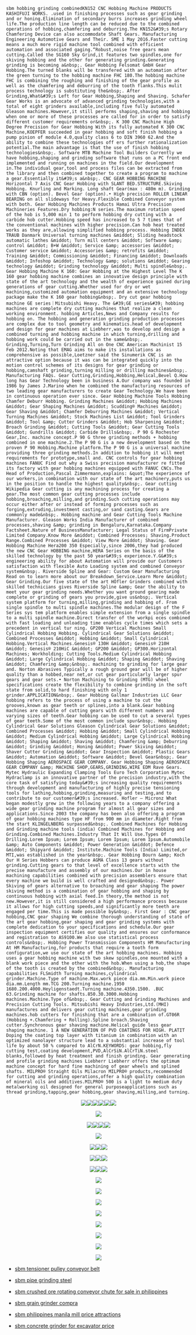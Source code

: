 
```
sbm hobbing grinding combinedKN152 CNC Hobbing Machine PRODUCTS KASHIFUJI WORKS. .used in finishing processes such as gear grinding and or honing.Elimination of secondary burrs increases grinding wheel life.The production line length can be reduced due to the combined operations of hobbing,chamfering and deburring.The KN152&#39;s Rotary Chamfering Device can also accommodate Shaft Gears. Manufacturing Engineering Automotive Gears and Their. SME 1 May 2016.Faster cutting means a much more rigid machine tool combined with efficient automation and associated gaging.“Robust,noise free gears mean cutting.Called the SG160 Sky Grind,it features two spindles,one for skiving hobbing and the other for generating grinding.Generating grinding is becoming a&nbsp;. Gear Hobbing Felsomat GmbH Gear Hobbing.The turned blanks will be transfered with an automation after the green turning to the hobbing machine FHC 180.The hobbing machine FHC is combining the roughing and finishing of the gear profile as well as the chamfering and deburring of the tooth flanks.This mulit process technology is substituting the&nbsp;. After Grinding,What&#39;s Left for Gear Hobbing,Shaping and Shaving. Schafer Gear Works is an advocate of advanced grinding technologies,with a total of eight grinders available,including five fully automated Gleason machines.However,it still performs shaping,shaving and hobbing when one or more of these processes are called for in order to satisfy different customer requirements or&nbsp;. K 300 CNC Machine High Degree Precision for Gear Hobbing With its fully automated K 300 CNC Machine,KOEPFER succeeded in gear hobbing and soft finish hobbing a pump pinion of module 4.0,quality class 6 to DIN 3960 62.And the ability to combine these technologies off ers further rationalization potential.The main advantage is that the use of finish hobbing technologies&nbsp;. Software MTB Machine Tool Builders Currently we have hobbing,shaping and grinding software that runs on a PC front end implemented and running on machines in the field.Our development in.The individual gear,tool and process files can be extracted from the library and then combined together to create a program to machine a gear.Essentially it&#39;s a&nbsp;. CNC GEAR HOBBING MACHINE Horizontal 7 Axis CNC Gear Hobbing with SLANT BED.STRUCTURE.Skiving Hobbing. Knurling and Marking. Long shaft Gear(max : 480m m). Grinding with CBN (option). Bevel Gear (option).• High precision ROLLER LINEAR BEARING on all slideways for Heavy.Flexible Combined Conveyor system with both. Gear Hobbing Machines Products Hamai Ultra Precision Machineries Features.Dry hobbing:N series.The maximum rotation speed of the hob is 5,000 min 1 to perform hobbing dry cutting with a carbide hob cutter.Hobbing speed has increased to 5 7 times that of the conventional machines with higher precision.Can hob heat treated works as they are,allowing simplified hobbing process. Hobbing INDEX TRAUB Danmark Universal turning machines &middot; Sliding headstock automatic lathes &middot; Turn mill centers &middot; Software &amp; control &middot; B+W &middot; Service &amp; accessories &middot; Customer service &middot; Accessories &amp; retrofits &middot; Training &middot; Commissioning &middot; Financing &middot; Downloads &middot; Infoshop &middot; Technology &amp; solutions &middot; Gearing technology &middot; Grinding technology &middot; Multi spindle&nbsp;. Gear Hobbing Machine K 160: Gear Hobbing at the Highest Level The K 160 gear hobbing machine combines an innovative design principle with state of the art technology and the wealth of experience gained during generations of gear cutting.Whether used for dry or wet machining,customized automation equipment and an extensive technology package make the K 160 gear hobbing&nbsp;. Dry cut gear hobbing machine GE series｜Mitsubishi Heavy. The &#39;GE series&#39; hobbing machines are complete dry cutting machines that realize a clean working environment. hobbing Articles,News and Company results for hobbing on. The hobbing and generation grinding production processes are complex due to tool geometry and kinematics.head of development and design for gear machines at Liebherr,was to develop and design a combined turning and hobbing machine in which turning,drilling and hobbing work could be carried out in the same&nbsp;. Grinding,Turning,Turn Grinding All on One CNC American Machinist 15 Feb 2012.Noting that EMAG aims to make its installations as comprehensive as possible,Loetzner said the Sinumerik CNC is an attractive option because it was can be integrated quickly into the motion control schemes of its designs for gear grinding or hobbing,camshaft grinding,turning milling or drilling machines&nbsp;. Manufacturing FAQs. Gear Cutting,Grinding,Hobbing,Helical,Bevel Q.How long has Gear Technology been in business A.Our company was founded in 1986 by James J.Marino when he combined the manufacturing resources of two leading gear manufacturers to create Gear Technology.We have been in continuous operation ever since. Gear Hobbing Machine Tools Hobbing Chamfer Deburr Hobbing. Grinding Machines &middot; Hobbing Machines &middot; Gear Shaping Machines &middot; Scudding® Machines &middot; Gear Shaving &middot; Chamfer Deburring Machines &middot; Vertical Turning Machines &middot; Stock Machines List &middot; Tool Grinders &middot; Tool &amp; Cutter Grinders &middot; Hob Sharpening &middot; Broach Grinding &middot; Cutting Tools &middot; Gear Cutting Tools &middot; Gundrills &middot; Carbide Drills&nbsp;. P 90 G Rochester Gear,Inc. machine concept.P 90 G three grinding methods + hobbing combined in one machine.2.The P 90 G is a new development based on the proven P 90 Hobbing.Machine platform.The P 90 G is a universal machine providing three grinding methods.In addition to hobbing it will meet requirements for prototype,small and. CNC controls for gear hobbing machines FANUC Find out why a Swiss precision manufacturer re fitted its factory with gear hobbing machines equipped with FANUC CNCs.The Head of Production,Pascal Zimmermann,explains: &quot;The experience of our workers,in combination with our state of the art machinery,puts us in the position to handle the highest quality&nbsp;. Gear cutting Wikipedia Gear cutting is any machining process for creating a gear.The most common gear cutting processes include hobbing,broaching,milling,and grinding.Such cutting operations may occur either after or instead of forming processes such as forging,extruding,investment casting,or sand casting.Gears are commonly made&nbsp;. Hobbing machine and Gear Cutting Tools Machine Manufacturer. Gleason Works India Manufacturer of combined processes,shaving &amp; grinding in Bengaluru,Karnataka.Company Factsheet.Nature of BusinessManufacturer; Legal Status of FirmPrivate Limited Company.Know More &middot; Combined Processes; Shaving.Product Range.Combined Processes &middot; View More &middot; Shaving. Gear Hobbing Machine Hera200 350 Especially,since 2006,they had produced the new CNC Gear HOBBING machine,HERA Series on the basis of the skilled technology by the past 50 year&#39;s experience.Y.G&#39;s engineering ability for about Automation will provide our Customers satisfaction with flexible Auto Loading system and combined Conveyor system&nbsp;. Riverside Spline and Gear: Custom Gear Manufacturing Read on to learn more about our Breakdown Service.Learn More &middot; Gear Grinding.Our five state of the art HÖfler Grinders combined with skilled technicians gives Riverside Spline &amp; Gear the ability to meet your gear grinding needs.Whether you want ground gearing made complete or grinding of gears you provide,give us&nbsp;. Vertical system platform for turning,milling,grinding and hobbing of. From single spindle to multi spindle machines.The modular design of the F Series sys tem platform enables simple extension from a single spindle to a multi spindle machine.Direct transfer of the workpi eces combined with fast loading and unloading time enables cycle times which sets a precedent in vertical tur ning. GP200 Vertical Machines Small Cylindrical Hobbing Hobbing. Cylindrical Gear Solutions &middot; Combined Processes &middot; Hobbing &middot; Small Cylindrical Hobbing.Vertical Machines.Genesis® 130H &middot; Genesis® 210H &middot; Genesis® 210HiC &middot; GP200 &middot; GP300.Horizontal Machines; Workholding; Cutting Tools.Medium Cylindrical Hobbing &middot; Large Cylindrical Hobbing &middot; Shaping &middot; Shaving &middot; Chamfering &amp;&nbsp;. machining to grinding for large gear and. Norton Abrasives Typically a rough ground gear will be of higher quality than a hobbed,near net,or cut gear particularly larger spur gears and gear sets.• Norton Machining to Grinding (MTG) wheel specifications create the flexibility to combine grinding in the soft state from solid,to hard finishing with only 1 grinder.APPLICATION&nbsp;. Gear Hobbing Gallmar Industries LLC Gear hobbing refers to the process of using a machine to cut the grooves,known as gear teeth or splines,into a blank.Gear hobbing machines are capable of cutting gears with different numbers and varying sizes of teeth.Gear hobbing can be used to cut a several types of gear teeth.Some of the most common include spur&nbsp;. Hobbing Cylindrical Gear Solutions Gleason Cylindrical Gear Solutions &middot; Combined Processes &middot; Hobbing &middot; Small Cylindrical Hobbing &middot; Medium Cylindrical Hobbing &middot; Large Cylindrical Hobbing &middot; Shaping &middot; Shaving &middot; Chamfering &amp; Deburring &middot; Grinding &middot; Honing &middot; Power Skiving &middot; Shaver Cutter Grinding &middot; Gear Inspection &middot; Plastic Gears &middot; Automation &middot; Software &middot; Bevel Gear&nbsp;. Gear Hobbing Shaping AEROSPACE GEAR COMPANY. Gear Hobbing Shaping AEROSPACE GEAR COMPANY &amp; MACHINE SHOP,GEARS,GRINDING,WIRE EDM Rave Gears. Mytec Hydraulic Expanding Clamping Tools Euro Tech Corporation Mytec Hydraclamp is an innovative partner of the precision industry,with the core task of satisfying today&#39;s increasing quality requirements through development and manufacturing of highly precise tensioning tools for lathing,hobbing,grinding,measuring and testing,and to contribute to our customer&#39;s increased. Hofler — Micronz What began modestly grew in the following years to a company offering a wide gear grinding machine program for almost all gear sizes and applications.Since 2003 the company has been also offering a program of gear hobbing machines type HF from 900 mm in diameter.Right from the start KLINGELNBERG surpassed&nbsp;. Combined Machines for Hobbing and Grinding machine tools (india) Combined Machines for Hobbing and Grinding.Combined Machines.Industry That It Will Use.Types Of Drilling.Lorem Ipsum; Lorem Ipsum; Lorem Ipsum; Lorem Ipsum.Automobile &amp; Auto Components &middot; Power Generation &middot; Defence &middot; Shipyard &middot; Institute.Machine Tools (India) Limited,or MTI,was established in the year&nbsp;. Gear Hobbing Bourn &amp; Koch Our H Series Hobbers can produce AGMA Class 13 gears without grinding.Cutting gears to that level of excellence starts with the precise manufacture and assembly of our machines.Our in house machining capabilities combined with precision assemblers ensure that every machine we build is well crafted and designed&nbsp;. Power Skiving of gears alternative to broaching and gear shaping The power skiving method is a combination of gear hobbing and shaping by continuous hobbing with axial feed.In theory,the method is not new.However,it is still considered a high performance process because it allows for high cutting speeds,and significantly more teeth are engaged per time.This is made possible by&nbsp;. First Gear : CNC gear hobbing,CNC gear shaping We combine thorough understanding of state of the art gear hobbing,gear shaping and gear grinding systems with complete dedication to your specifications and schedule.Our gear inspection equipment certifies our quality and ensures our conformance and registration to AS9100.We also use statistical process controls&nbsp;. Hobbing Power Transmission Components HM Manufacturing At HM Manufacturing,for products that require a tooth form configuration,we use our state of the art hobbing machines.​ Hobbing uses a gear hobbing machine with two skew spindles,one mounted with a blank work piece and the other with the hob.When using a hob,the shape of the tooth is created by the combined&nbsp;. Manufacturing capabilities FLSmidth Turning machines,cylindrical grinder.Machine.Type of machine.Max.work piece dia.mm.Min.work piece dia.mm.Length mm.TCG 200.Turning machine.1950 1680.200.4000.Heyligenstaedt.Turning machine.4350.1500. .BUC 63.Grinding machine for shafts.850.30.3000.Hobbing machines.Machine.Type of&nbsp;. Gear Cutting and Grinding Machines and Precision Cutting Tools. Mitsubishi Heavy Industries,Ltd.(MHI) manufactures and delivers gear cutting machines,gear grinding machines.hob cutters for finishing that are a combination of.GT06R (Hobbing +.Chamfering + Rolling).Spline broach.Shaving cutter.Synchronous gear shaving machine.Helical guide less gear shaping machine. 1 A NEW GENERATION OF PVD COATINGS FOR HIGH. PLATIT Doping the coating top layer with titanium in combination with an optimized nanolayer structure lead to a substantial increase of tool life by about 50 % compared to AlCrN.KEYWORDS: gear hobbing,fly cutting test,coating development,PVD,AlCrSiN.AlCrTiN.steel blanks,followed by heat treatment and finish grinding. Gear generating and profile grinding machines Liebherr Liebherr offers the optimum machine concept for hard fine machining of gear wheels and splined shafts. MILPRO® Straight Oils Milacron MILPRO® products,recommended for cutting and grinding operations,offer a high quality combination of mineral oils and additives.MILPRO® 500 is a light to medium duty metalworking oil designed for general purposeapplications such as thread grinding,tapping,gear hobbing,gear shaving,milling,and turning. 
```

<div align="center">
  
<a rel="nofollow" href="https://m.shibang-china.com?f=github&k=sbm+hobbing+grinding+combined"><img src="https://static.shibang-china.com/en/l.png"></a><img src="https://static.shibang-china.com/en/hw.png"><a rel="nofollow" href="https://m.shibang-china.com/product/?f=github&k=sbm+hobbing+grinding+combined"><img src="https://static.shibang-china.com/en/p.png"></a><a rel="nofollow" href="https://m.shibang-china.com/cases/?f=github&k=sbm+hobbing+grinding+combined"><img src="https://static.shibang-china.com/en/c.png"></a><a rel="nofollow" href="https://m.shibang-china.com/news/?f=github&k=sbm+hobbing+grinding+combined"><img src="https://static.shibang-china.com/en/n.png"></a><a rel="nofollow" href="https://m.shibang-china.com?f=github&k=sbm+hobbing+grinding+combined"><img src="https://static.shibang-china.com/en/m.png"></a>

<a rel="nofollow" href="https://m.shibang-china.com/product/?f=github&k=sbm+hobbing+grinding+combined"><img src="https://static.shibang-china.com/en/b.jpg"></a>
  
<a rel="nofollow" href="https://m.shibang-china.com/solution-aggregate.html?f=github&k=sbm+hobbing+grinding+combined"><img src="https://static.shibang-china.com/en/a.jpg"></a><a rel="nofollow" href="https://m.shibang-china.com/solution-mine.html?f=github&k=sbm+hobbing+grinding+combined"><img src="https://static.shibang-china.com/en/m.jpg"></a><a rel="nofollow" href="https://m.shibang-china.com/solution-mill.html?f=github&k=sbm+hobbing+grinding+combined"><img src="https://static.shibang-china.com/en/g.jpg"></a><a rel="nofollow" href="https://m.shibang-china.com/solution-epc.html?f=github&k=sbm+hobbing+grinding+combined"><img src="https://static.shibang-china.com/en/e.jpg"></a>

<a rel="nofollow" href="https://m.shibang-china.com/product/?f=github&k=sbm+hobbing+grinding+combined"><img src="https://static.shibang-china.com/en/a-p.png"></a>

<a rel="nofollow" href="https://m.shibang-china.com/product/crusher/c6x.html?f=github&k=sbm+hobbing+grinding+combined"><img src="https://static.shibang-china.com/en/j.jpg"></a><a rel="nofollow" href="https://m.shibang-china.com/product/crusher/ci5x.html?f=github&k=sbm+hobbing+grinding+combined"><img src="https://static.shibang-china.com/en/i.jpg"></a><a rel="nofollow" href="https://m.shibang-china.com/product/crusher/hst.html?f=github&k=sbm+hobbing+grinding+combined"><img src="https://static.shibang-china.com/en/c.jpg"></a>

<a rel="nofollow" href="https://m.shibang-china.com/product/mill/mtw.html?f=github&k=sbm+hobbing+grinding+combined"><img src="https://static.shibang-china.com/en/mtw.jpg"></a><a rel="nofollow" href="https://m.shibang-china.com/product/mill/scm.html?f=github&k=sbm+hobbing+grinding+combined"><img src="https://static.shibang-china.com/en/scm.jpg"></a><a rel="nofollow" href="https://m.shibang-china.com/product/mill/lm.html?f=github&k=sbm+hobbing+grinding+combined"><img src="https://static.shibang-china.com/en/lm.jpg"></a>

<a rel="nofollow" href="https://m.shibang-china.com/product/sand/vsi6x.html?f=github&k=sbm+hobbing+grinding+combined"><img src="https://static.shibang-china.com/en/6x.jpg"></a><a rel="nofollow" href="https://m.shibang-china.com/product/sand/vu.html?f=github&k=sbm+hobbing+grinding+combined"><img src="https://static.shibang-china.com/en/vu.jpg"></a><a rel="nofollow" href="https://m.shibang-china.com/product/mobile/klun.html?f=github&k=sbm+hobbing+grinding+combined"><img src="https://static.shibang-china.com/en/k.jpg"></a>

<a rel="nofollow" href="https://m.shibang-china.com/cases/?f=github&k=sbm+hobbing+grinding+combined"><img src="https://static.shibang-china.com/en/case.png"></a>

<a rel="nofollow" href="https://m.shibang-china.com/cases/aggregate/202.html?f=github&k=sbm+hobbing+grinding+combined"><img src="https://static.shibang-china.com/en/c-1.jpg"></a>

<a rel="nofollow" href="https://m.shibang-china.com/cases/aggregate/203.html?f=github&k=sbm+hobbing+grinding+combined"><img src="https://static.shibang-china.com/en/c-2.jpg"></a>

<a rel="nofollow" href="https://m.shibang-china.com/cases/mill/123.html?f=github&k=sbm+hobbing+grinding+combined"><img src="https://static.shibang-china.com/en/c-3.jpg"></a>

<a rel="nofollow" href="https://m.shibang-china.com/contact_us.html?f=github&k=sbm+hobbing+grinding+combined"><img src="https://static.shibang-china.com/en/contact.png"></a>

<a rel="nofollow" href="https://swt.shibang-china.com/?f=github&k=sbm+hobbing+grinding+combined"><img src="https://static.shibang-china.com/en/chat.png"></a>

<a rel="nofollow" href="https://whatsapp.shibangsoft.com/WhatsApp.php?f=github&k=sbm+hobbing+grinding+combined"><img src="https://static.shibang-china.com/en/whatsapp.png"></a>

<a rel="nofollow" href="https://m.shibang-china.com/?f=github&k=sbm+hobbing+grinding+combined"><img src="https://static.shibang-china.com/en/website.png"></a>

</div>


* [sbm tensioner pulley conveyor belt](sbm%20tensioner%20pulley%20conveyor%20belt.md)

* [sbm pipe grinding steel](sbm%20pipe%20grinding%20steel.md)

* [sbm crushed ore rotating conveyor chute for sale in philippines](sbm%20crushed%20ore%20rotating%20conveyor%20chute%20for%20sale%20in%20philippines.md)

* [sbm grain grinder compra](sbm%20grain%20grinder%20compra.md)

* [sbm philippines manila mill price attractions](sbm%20philippines%20manila%20mill%20price%20attractions.md)

* [sbm concrete grinder for excavator price](sbm%20concrete%20grinder%20for%20excavator%20price.md)